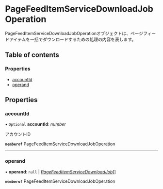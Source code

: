 # PageFeedItemServiceDownloadJobOperation


<div lang=\"ja\">PageFeedItemServiceDownloadJobOperationオブジェクトは、ページフィードアイテムを一括でダウンロードするための処理の内容を表します。</div> 

## Table of contents

### Properties

- [accountId](pagefeeditemservicedownloadjoboperation.md#accountid)
- [operand](pagefeeditemservicedownloadjoboperation.md#operand)

## Properties

### accountId

• `Optional` **accountId**: *number*

<div lang=\"ja\">アカウントID</div> 

**`memberof`** PageFeedItemServiceDownloadJobOperation

___

### operand

• **operand**: ``null`` \| [*PageFeedItemServiceDownloadJob*](pagefeeditemservicedownloadjob.md)[]

**`memberof`** PageFeedItemServiceDownloadJobOperation
